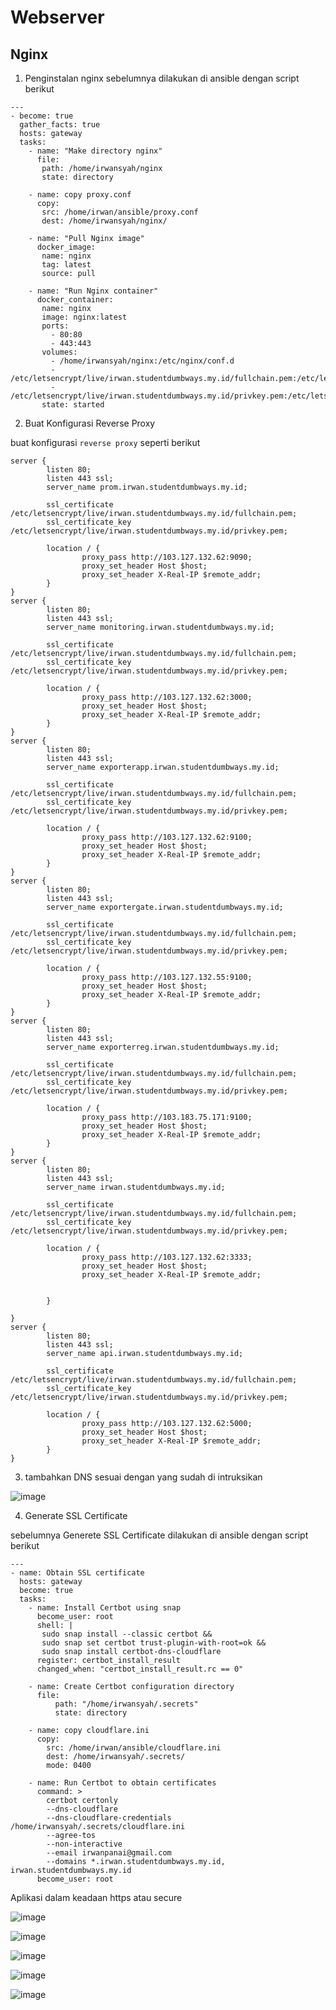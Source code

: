 # Webserver

## Nginx

1. Penginstalan nginx sebelumnya dilakukan di ansible dengan script berikut
```
---
- become: true
  gather_facts: true
  hosts: gateway
  tasks:
    - name: "Make directory nginx"
      file:
       path: /home/irwansyah/nginx
       state: directory

    - name: copy proxy.conf
      copy:
       src: /home/irwan/ansible/proxy.conf
       dest: /home/irwansyah/nginx/

    - name: "Pull Nginx image"
      docker_image:
       name: nginx
       tag: latest
       source: pull

    - name: "Run Nginx container"
      docker_container:
       name: nginx
       image: nginx:latest
       ports:
         - 80:80
         - 443:443
       volumes:
         - /home/irwansyah/nginx:/etc/nginx/conf.d
         - /etc/letsencrypt/live/irwan.studentdumbways.my.id/fullchain.pem:/etc/letsencrypt/live/irwan.studentdumbways.my.id/fullchain.pem
         - /etc/letsencrypt/live/irwan.studentdumbways.my.id/privkey.pem:/etc/letsencrypt/live/irwan.studentdumbways.my.id/privkey.pem
       state: started
```
2. Buat Konfigurasi Reverse Proxy

buat konfigurasi ```reverse proxy``` seperti berikut
```
server {
        listen 80;
        listen 443 ssl;
        server_name prom.irwan.studentdumbways.my.id;

        ssl_certificate /etc/letsencrypt/live/irwan.studentdumbways.my.id/fullchain.pem;
        ssl_certificate_key /etc/letsencrypt/live/irwan.studentdumbways.my.id/privkey.pem;

        location / {
                proxy_pass http://103.127.132.62:9090;
                proxy_set_header Host $host;
                proxy_set_header X-Real-IP $remote_addr;
        }
}
server {
        listen 80;
        listen 443 ssl;
        server_name monitoring.irwan.studentdumbways.my.id;

        ssl_certificate /etc/letsencrypt/live/irwan.studentdumbways.my.id/fullchain.pem;
        ssl_certificate_key /etc/letsencrypt/live/irwan.studentdumbways.my.id/privkey.pem;

        location / {
                proxy_pass http://103.127.132.62:3000;
                proxy_set_header Host $host;
                proxy_set_header X-Real-IP $remote_addr;
        }
}
server {
        listen 80;
        listen 443 ssl;
        server_name exporterapp.irwan.studentdumbways.my.id;

        ssl_certificate /etc/letsencrypt/live/irwan.studentdumbways.my.id/fullchain.pem;
        ssl_certificate_key /etc/letsencrypt/live/irwan.studentdumbways.my.id/privkey.pem;

        location / {
                proxy_pass http://103.127.132.62:9100;
                proxy_set_header Host $host;
                proxy_set_header X-Real-IP $remote_addr;
        }
}
server {
        listen 80;
        listen 443 ssl;
        server_name exportergate.irwan.studentdumbways.my.id;

        ssl_certificate /etc/letsencrypt/live/irwan.studentdumbways.my.id/fullchain.pem;
        ssl_certificate_key /etc/letsencrypt/live/irwan.studentdumbways.my.id/privkey.pem;

        location / {
                proxy_pass http://103.127.132.55:9100;
                proxy_set_header Host $host;
                proxy_set_header X-Real-IP $remote_addr;
        }
}
server {
        listen 80;
        listen 443 ssl;
        server_name exporterreg.irwan.studentdumbways.my.id;

        ssl_certificate /etc/letsencrypt/live/irwan.studentdumbways.my.id/fullchain.pem;
        ssl_certificate_key /etc/letsencrypt/live/irwan.studentdumbways.my.id/privkey.pem;

        location / {
                proxy_pass http://103.183.75.171:9100;
                proxy_set_header Host $host;
                proxy_set_header X-Real-IP $remote_addr;
        }
}
server {
        listen 80;
        listen 443 ssl;
        server_name irwan.studentdumbways.my.id;

        ssl_certificate /etc/letsencrypt/live/irwan.studentdumbways.my.id/fullchain.pem;
        ssl_certificate_key /etc/letsencrypt/live/irwan.studentdumbways.my.id/privkey.pem;

        location / {
                proxy_pass http://103.127.132.62:3333;
                proxy_set_header Host $host;
                proxy_set_header X-Real-IP $remote_addr;


        }

}
server {
        listen 80;
        listen 443 ssl;
        server_name api.irwan.studentdumbways.my.id;

        ssl_certificate /etc/letsencrypt/live/irwan.studentdumbways.my.id/fullchain.pem;
        ssl_certificate_key /etc/letsencrypt/live/irwan.studentdumbways.my.id/privkey.pem;

        location / {
                proxy_pass http://103.127.132.62:5000;
                proxy_set_header Host $host;
                proxy_set_header X-Real-IP $remote_addr;
        }
}
```

3. tambahkan DNS sesuai dengan yang sudah di intruksikan

![image](https://github.com/irwanpanai/devops19-dumbways-irwanpanai/assets/89429810/e56e89ba-270f-4f9f-9ac8-18e6b99005f0)

4. Generate SSL Certificate

sebelumnya Generete SSL Certificate dilakukan di ansible dengan script berikut
```
---
- name: Obtain SSL certificate
  hosts: gateway
  become: true
  tasks:
    - name: Install Certbot using snap
      become_user: root
      shell: |
       sudo snap install --classic certbot &&
       sudo snap set certbot trust-plugin-with-root=ok &&
       sudo snap install certbot-dns-cloudflare
      register: certbot_install_result
      changed_when: "certbot_install_result.rc == 0"

    - name: Create Certbot configuration directory
      file:
          path: "/home/irwansyah/.secrets"
          state: directory

    - name: copy cloudflare.ini
      copy:
        src: /home/irwan/ansible/cloudflare.ini
        dest: /home/irwansyah/.secrets/
        mode: 0400

    - name: Run Certbot to obtain certificates
      command: >
        certbot certonly
        --dns-cloudflare
        --dns-cloudflare-credentials /home/irwansyah/.secrets/cloudflare.ini
        --agree-tos
        --non-interactive
        --email irwanpanai@gmail.com
        --domains *.irwan.studentdumbways.my.id, irwan.studentdumbways.my.id
      become_user: root
```
Aplikasi dalam keadaan https atau secure

![image](https://github.com/irwanpanai/devops19-dumbways-irwanpanai/assets/89429810/38e428e4-04c1-4092-9f1f-38339ec4ea41)

![image](https://github.com/irwanpanai/devops19-dumbways-irwanpanai/assets/89429810/bbd01837-0b36-47c0-b420-c67b87395b53)

![image](https://github.com/irwanpanai/devops19-dumbways-irwanpanai/assets/89429810/7cdd2f02-4441-4f1b-be29-5e3966a2d3fd)

![image](https://github.com/irwanpanai/devops19-dumbways-irwanpanai/assets/89429810/f5f45956-27ac-4992-a71a-f04db37b8253)

![image](https://github.com/irwanpanai/devops19-dumbways-irwanpanai/assets/89429810/7d7abb2c-7b6a-4891-a004-7056767ec8d5)
